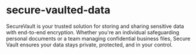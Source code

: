 # secure-vaulted-data
SecureVault is your trusted solution for storing and sharing sensitive data with end-to-end encryption. Whether you're an individual safeguarding personal documents or a team managing confidential business files, Secure Vault ensures your data stays private, protected, and in your control.
